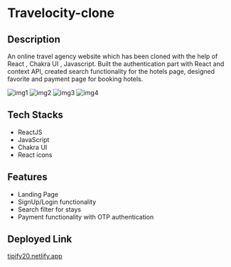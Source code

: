 # Travelocity-clone


## Description
An online travel agency website which has been cloned with the help of React , Chakra UI , Javascript. Built the authentication part with React and context API, 
created search functionality for the hotels page, designed favorite and payment page for booking hotels.




<img src="https://i.postimg.cc/brTYvYzY/Screenshot-7628.png" alt="img1">
<img src="https://i.postimg.cc/hG5pHVTc/Screenshot-7630.png" alt="img2">
<img src="https://i.postimg.cc/nr0sPG91/Screenshot-7631.png" alt="img3">
<img src="https://i.postimg.cc/LspHjZn4/Screenshot-7632.png" alt="img4">


## Tech Stacks
- ReactJS
- JavaScript
- Chakra UI
- React icons


## Features
- Landing Page
- SignUp/Login functionality
- Search filter for stays
- Payment functionality with OTP authentication


## Deployed Link
<a href="tipify20.netlify.app">tipify20.netlify.app</a>
